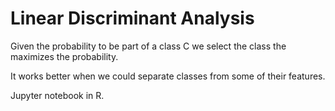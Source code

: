 # Linear Discriminant Analysis


Given the probability to be part of a class C we select the class the maximizes the probability.

It works better when we could separate classes from some of their features.

Jupyter notebook in R.
